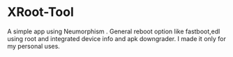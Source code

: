 # XRoot-Tool

A simple app using Neumorphism . General reboot option like fastboot,edl using root and integrated device info and apk downgrader. I made it only for my personal uses.
